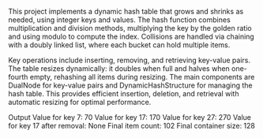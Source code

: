 This project implements a dynamic hash table that grows and shrinks as needed, using integer keys and values. The hash function combines multiplication and division methods, multiplying the key by the golden ratio and using modulo to compute the index. Collisions are handled via chaining with a doubly linked list, where each bucket can hold multiple items.

Key operations include inserting, removing, and retrieving key-value pairs. The table resizes dynamically: it doubles when full and halves when one-fourth empty, rehashing all items during resizing. The main components are DualNode for key-value pairs and DynamicHashStructure for managing the hash table. This provides efficient insertion, deletion, and retrieval with automatic resizing for optimal performance.

Output
Value for key 7: 70
Value for key 17: 170
Value for key 27: 270
Value for key 17 after removal: None
Final item count: 102
Final container size: 128
